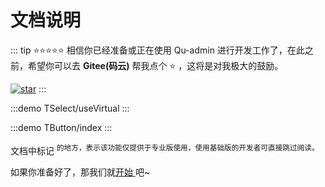 # 文档说明

::: tip ⭐⭐⭐⭐⭐
相信你已经准备或正在使用 Qu-admin 进行开发工作了，在此之前，希望你可以去 **Gitee(码云)** 帮我点个 ⭐ ，这将是对我极大的鼓励。

[![star](https://gitee.com/qumalls/qumalls/badge/star.svg?theme=dark)](https://gitee.com/qumalls/qumalls)
:::

:::demo
TSelect/useVirtual
:::

:::demo
TButton/index
:::


文档中标记 <sup class="pro-badge" /> 的地方，表示该功能仅提供于专业版使用，使用基础版的开发者可直接跳过阅读。

如果你准备好了，那我们就[开始  ](/guide/ready)吧~